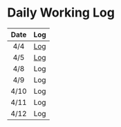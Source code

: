 # Daily Working Log
| Date | Log |
|:---:|:---:|
|4/4|[Log](https://github.com/three0-s/huchudle/blob/develop/logs/daily_working_logs/20240404.md)|
|4/5|[Log](https://github.com/three0-s/huchudle/blob/develop/logs/daily_working_logs/20240409.md)|
|4/8|Log|
|4/9|Log|
|4/10|Log|
|4/11|Log|
|4/12|Log|
